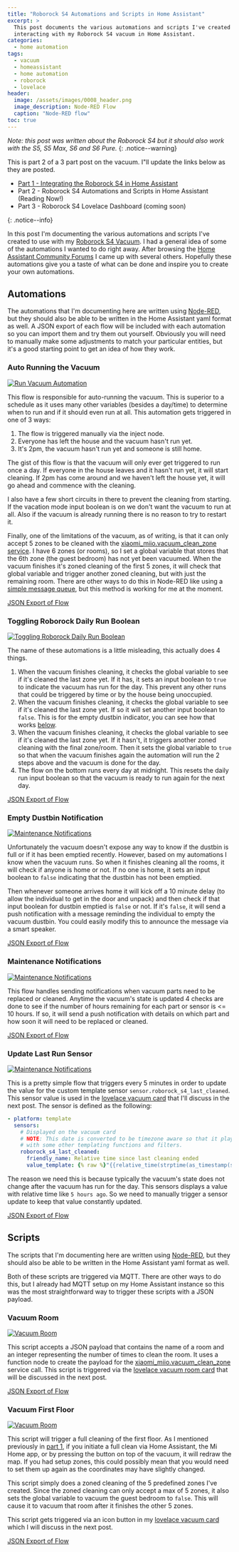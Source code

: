 ```yaml
---
title: "Roborock S4 Automations and Scripts in Home Assistant"
excerpt: >
  This post documents the various automations and scripts I've created for
  interacting with my Roborock S4 vacuum in Home Assistant.
categories:
  - home automation
tags:
  - vacuum
  - homeassistant
  - home automation
  - roborock
  - lovelace
header:
  image: /assets/images/0008_header.png
  image_description: Node-RED Flow
  caption: "Node-RED flow"
toc: true
---
```

*Note: this post was written about the Roborock S4 but it should also work with the S5, S5 Max, S6 and S6 Pure.*
{: .notice--warning}

<div><p>This is part 2 of a 3 part post on the vacuum.  I"ll update the links below as they are
posted.</p>
<ul>
  <li><a href="https://aarongodfrey.dev/home%20automation/integrating_the_roborock_s4_in_home_assistant/">Part 1 - Integrating the Roborock S4 in Home Assistant</a></li>
  <li>Part 2 - Roborock S4 Automations and Scripts in Home Assistant (Reading Now!)</li>
  <li>Part 3 - Roborock S4 Lovelace Dashboard (coming soon)</li>
</ul>
</div>
{: .notice--info}

In this post I'm documenting the various automations and scripts I've created to
use with my [Roborock S4 Vacuum](https://en.roborock.com/pages/roborock-s4).  I
had a general idea of some of the automations I wanted to do right away.  After
browsing the [Home Assistant Community Forums](https://community.home-assistant.io/)
I came up with several others.  Hopefully these automations give you a taste of
what can be done and inspire you to create your own automations.

## Automations

The automations that I'm documenting here are written using [Node-RED](https://flows.nodered.org/node/node-red-contrib-home-assistant-websocket), but
they should also be able to be written in the Home Assistant yaml format as well.
A JSON export of each flow will be included with each automation so you can
import them and try them out yourself.  Obviously you will need to manually
make some adjustments to match your particular entities, but it's a good starting
point to get an idea of how they work.

### Auto Running the Vacuum

[![Run Vacuum Automation](/assets/images/0008_header.png)](/assets/images/0008_header.png)

This flow is responsible for auto-running the vacuum.  This is superior to a
schedule as it uses many other variables (besides a day/time) to determine when
to run and if it should even run at all.  This automation gets triggered in one of 3 ways:

1. The flow is triggered manually via the inject node.
2. Everyone has left the house and the vacuum hasn't run yet.
3. It's 2pm, the vacuum hasn't run yet and someone is still home.

The gist of this flow is that the vacuum will only ever get triggered to run once
a day.  If everyone in the house leaves and it hasn't run yet, it will start cleaning.
If 2pm has come around and we haven't left the house yet, it will go ahead and
commence with the cleaning.

I also have a few short circuits in there to prevent the cleaning from starting.
If the vacation mode input boolean is on we don't want the vacuum to run at all.
Also if the vacuum is already running there is no reason to try to restart it.

Finally, one of the limitations of the vacuum, as of writing, is that it can only accept
5 zones to be cleaned with the [xiaomi_miio.vacuum_clean_zone service](https://www.home-assistant.io/integrations/vacuum.xiaomi_miio/#service-xiaomi_miiovacuum_clean_zone).
I have 6 zones (or rooms), so I set a global variable that stores
that the 6th zone (the guest bedroom) has not yet been vacuumed.  When the vacuum
finishes it's zoned cleaning of the first 5 zones, it will check that global variable and trigger another
zoned cleaning, but with just the remaining room.  There are other ways to do this in Node-RED
like using a [simple message queue](https://flows.nodered.org/node/node-red-contrib-simple-message-queue), but this method is working for me at the moment.

[JSON Export of Flow](/assets/data/auto_run_vacuum.json)

### Toggling Roborock Daily Run Boolean

[![Toggling Roborock Daily Run Boolean](/assets/images/0008_toggling_daily_run_boolean.png)](/assets/images/0008_toggling_daily_run_boolean.png)

The name of these automations is a little misleading, this actually does 4 things.

1. When the vacuum finishes cleaning, it checks the global variable to see if it's
   cleaned the last zone yet.  If it has, it sets an input boolean to `true` to
   indicate the vacuum has run for the day.  This prevent any other runs that
   could be triggered by time or by the house being unoccupied.
2. When the vacuum finishes cleaning, it checks the global variable to see if it's
   cleaned the last zone yet.  If so it will set another input boolean
   to `false`.  This is for the empty dustbin indicator,  you can see how that
   works [below](#empty-dustbin-notification).
3. When the vacuum finishes cleaning, it checks the global variable to see if it's
   cleaned the last zone yet.  If it hasn't, it triggers another zoned cleaning with
   the final zone/room.  Then it sets the global variable to `true` so that when
   the vacuum finishes again the automation will run the 2 steps above and the
   vacuum is done for the day.
4. The flow on the bottom runs every day at midnight.  This resets the daily run
   input boolean so that the vacuum is ready to run again for the next day.

[JSON Export of Flow](/assets/data/toggling_roborock_daily_run_boolean.json)

### Empty Dustbin Notification

[![Maintenance Notifications](/assets/images/0008_dustbin_notification.png)](/assets/images/0008_dustbin_notification.png)

Unfortunately the vacuum doesn't expose any way to know if the dustbin is full
or if it has been emptied recently.  However, based on my automations I know when
the vacuum runs.  So when it finishes cleaning all the rooms, it will check if
anyone is home or not.  If no one is home, it sets an input boolean to `false`
indicating that the dustbin has not been emptied.

Then whenever someone arrives home it will kick off a 10 minute delay (to allow the
individual to get in the door and unpack) and then check if that input boolean
for dustbin emptied is `false` or not.  If it's `false`, it will send a push notification
with a message reminding the individual to empty the vacuum dustbin.  You could
easily modify this to announce the message via a smart speaker.

[JSON Export of Flow](/assets/data/dustbin_notification.json)

### Maintenance Notifications

[![Maintenance Notifications](/assets/images/0007_automation_maintenance_notifications.png)](/assets/images/0007_automation_maintenance_notifications.png)

This flow handles sending notifications when vacuum parts need to be replaced or
cleaned.  Anytime the vacuum's state is updated 4 checks are done to see if the
number of hours remaining for each part or sensor is <= 10 hours.  If so, it will
send a push notification with details on which part and how soon it will need to
be replaced or cleaned.

[JSON Export of Flow](/assets/data/maintenance_notifications.json)

### Update Last Run Sensor

[![Maintenance Notifications](/assets/images/0007_automation_update_last_run_sensor.png)](/assets/images/0007_automation_update_last_run_sensor.png)

This is a pretty simple flow that triggers every 5 minutes in order to update
the value for the custom template sensor `sensor.roborock_s4_last_cleaned`.
This sensor value is used in the [lovelace vacuum card](/assets/images/0007_lovelace_vacuum_card.png)
that I'll discuss in the next post.  The sensor is defined as the following:

```yaml
- platform: template
  sensors:
    # Displayed on the vacuum card
    # NOTE: This date is converted to be timezone aware so that it plays nice
    # with some other templating functions and filters.
    roborock_s4_last_cleaned:
      friendly_name: Relative time since last cleaning ended
      value_template: {% raw %}"{{relative_time(strptime(as_timestamp(state_attr('vacuum.roborock_s4', 'clean_stop'))|timestamp_custom('%Y-%m-%d %H:%M:%S%z'), '%Y-%m-%d %H:%M:%S%z'))}}"{% endraw %}
```

The reason we need this is because typically the vacuum's state does not change
after the vacuum has run for the day.  This sensors displays a value with relative
time like `5 hours ago`.  So we need to manually trigger a sensor update to keep
that value constantly updated.

[JSON Export of Flow](/assets/data/update_sensor_value.json)

## Scripts

The scripts that I'm documenting here are written using [Node-RED](https://flows.nodered.org/node/node-red-contrib-home-assistant-websocket), but
they should also be able to be written in the Home Assistant yaml format as well.

Both of these scripts are triggered via MQTT.  There are other ways to do this,
but I already had MQTT setup on my Home Assistant instance so this was the most
straightforward way to trigger these scripts with a JSON payload.

### Vacuum Room

[![Vacuum Room](/assets/images/0007_script_vacuum_room.png)](/assets/images/0007_script_vacuum_room.png)

This script accepts a JSON payload that contains the name of a room and an integer
representing the number of times to clean the room.  It uses a function node
to create the payload for the [xiaomi_miio.vacuum_clean_zone](https://www.home-assistant.io/integrations/vacuum.xiaomi_miio/#service-xiaomi_miiovacuum_clean_zone)
service call.  This script is triggered via the [lovelace vacuum room card](/assets/images/0007_lovelace_vacuum_room_card.png) that will be discussed in the next post.

[JSON Export of Flow](/assets/data/vacuum_room.json)

### Vacuum First Floor

[![Vacuum Room](/assets/images/0007_script_vacuum_first_floor.png)](/assets/images/0007_script_vacuum_first_floor.png)

This script will trigger a full cleaning of the first floor.  As I mentioned
previously in [part 1](https://aarongodfrey.dev/home%20automation/integrating_the_roborock_s4_in_home_assistant/#obtaining-parameters-for-zones), if you initiate a full clean via Home Assistant, the Mi Home app, or
by pressing the button on top of the vacuum, it will redraw the map.  If you had
setup zones, this could possibly mean that you would need to set them up again
as the coordinates may have slightly changed.

This script simply does a zoned cleaning of the 5 predefined zones I've created.
Since the zoned cleaning can only accept a max of 5 zones, it also sets the global
variable to vacuum the guest bedroom to `false`.  This will cause it to vacuum
that room after it finishes the other 5 zones.

This script gets triggered via an icon button in my [lovelace vacuum card](/assets/images/0007_lovelace_vacuum_card.png)
which I will discuss in the next post.

[JSON Export of Flow](/assets/data/vacuum_first_floor.json)

